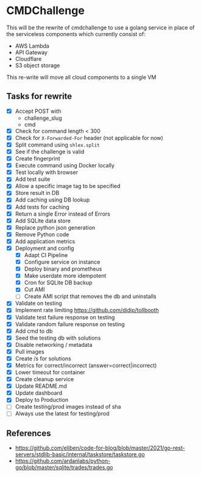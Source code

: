 # CMDChallenge

This will be the rewrite of cmdchallenge to use a golang service in place of the serviceless components which currently consist of:

- AWS Lambda
- API Gateway
- Cloudflare
- S3 object storage

This re-write will move all cloud components to a single VM

## Tasks for rewrite

- [x] Accept POST with
  - challenge_slug
  - cmd
- [x] Check for command length < 300
- [x] Check for `X-Forwarded-For` header (not applicable for now)
- [x] Split command using `shlex.split`
- [x] See if the challenge is valid
- [x] Create fingerprint
- [x] Execute command using Docker locally
- [x] Test locally with browser
- [x] Add test suite
- [x] Allow a specific image tag to be specified
- [x] Store result in DB
- [x] Add caching using DB lookup
- [x] Add tests for caching
- [x] Return a single Error instead of Errors
- [x] Add SQLite data store
- [x] Replace python json generation
- [x] Remove Python code
- [x] Add application metrics
- [x] Deployment and config
  - [x] Adapt CI Pipeline
  - [x] Configure service on instance
  - [x] Deploy binary and prometheus
  - [x] Make userdate more idempotent
  - [x] Cron for SQLite DB backup
  - [x] Cut AMI
  - [ ] Create AMI script that removes the db and uninstalls
- [x] Validate on testing
- [x] Implement rate limiting https://github.com/didip/tollbooth
- [x] Validate test failure response on testing
- [x] Validate random failure response on testing
- [x] Add cmd to db
- [x] Seed the testing db with solutions
- [x] Disable networking / metadata
- [x] Pull images
- [x] Create /s for solutions
- [x] Metrics for correct/incorrect (answer=correct|incorrect)
- [x] Lower timeout for container
- [x] Create cleanup service
- [x] Update README.md
- [x] Update dashboard
- [x] Deploy to Production
- [ ] Create testing/prod images instead of sha
- [ ] Always use the latest for testing/prod

## References

- https://github.com/eliben/code-for-blog/blob/master/2021/go-rest-servers/stdlib-basic/internal/taskstore/taskstore.go
- https://github.com/ardanlabs/python-go/blob/master/sqlite/trades/trades.go
